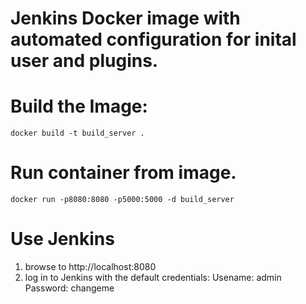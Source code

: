 # Jenkins Docker image with automated configuration for inital user and plugins.

# Build the Image:

`docker build -t build_server .`

# Run container from image.
`docker run -p8080:8080 -p5000:5000 -d build_server`

# Use Jenkins
1. browse to http://localhost:8080
2. log in to Jenkins with the default credentials: 
	Usename: admin
	Password: changeme

 
